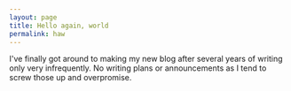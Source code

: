 ```yaml
---
layout: page
title: Hello again, world
permalink: haw
---
```


I've finally got around to making my new blog after several years of writing only very infrequently. No writing plans or announcements as I tend to screw those up and overpromise.

